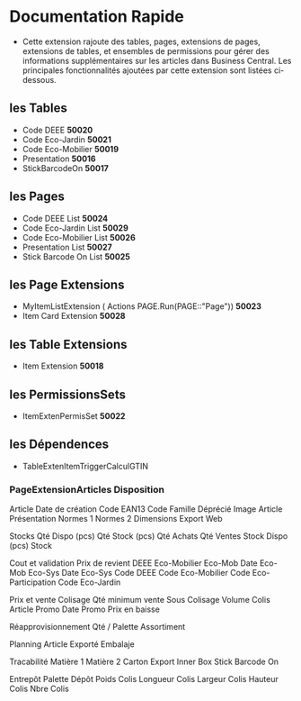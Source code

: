 # Documentation Rapide
 - Cette extension rajoute des tables, pages, extensions de pages, extensions de tables, et ensembles de permissions pour gérer des informations supplémentaires sur les articles dans Business Central. Les principales fonctionnalités ajoutées par cette extension sont listées ci-dessous.

## les Tables
 - Code DEEE **50020**
 - Code Eco-Jardin **50021**  
 - Code Eco-Mobilier **50019**  
 - Presentation **50016**
 - StickBarcodeOn **50017**

## les Pages 
 - Code DEEE List **50024**
 - Code Eco-Jardin List **50029** 
 - Code Eco-Mobilier List **50026** 
 - Presentation List **50027**
 - Stick Barcode On List **50025** 

## les Page Extensions
 - MyItemListExtension ( Actions PAGE.Run(PAGE::"Page")) **50023**
 - Item Card Extension **50028** 

## les Table Extensions
 - Item Extension **50018**

## les PermissionsSets
 - ItemExtenPermisSet **50022**

## les Dépendences 
 - TableExtenItemTriggerCalculGTIN

### PageExtensionArticles Disposition

Article
    Date de création
    Code EAN13
    Code Famille
    Déprécié
    Image Article
    Présentation
    Normes 1
    Normes 2
    Dimensions
    Export Web

Stocks
    Qté Dispo (pcs)
    Qté Stock (pcs)
    Qté Achats
    Qté Ventes
    Stock Dispo (pcs)
    Stock

Cout et validation
    Prix de revient
    DEEE
    Eco-Mobilier
    Eco-Mob
    Date Eco-Mob
    Eco-Sys
    Date Eco-Sys
    Code DEEE
    Code Eco-Mobilier
    Code Eco-Participation
    Code Eco-Jardin

Prix et vente
    Colisage
    Qté minimum vente
    Sous Colisage
    Volume Colis
    Article Promo
    Date Promo
    Prix en baisse

Réapprovisionnement
    Qté / Palette
    Assortiment

Planning
    Article Exporté
    Embalaje

Tracabilité
    Matière 1
    Matière 2
    Carton Export
    Inner Box
    Stick Barcode On

Entrepôt
    Palette Dépôt
    Poids Colis
    Longueur Colis
    Largeur Colis
    Hauteur Colis
    Nbre Colis
